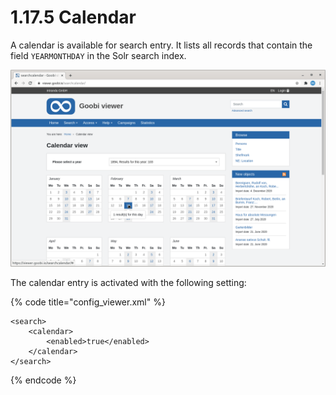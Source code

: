 # 1.17.5 Calendar

A calendar is available for search entry. It lists all records that contain the field `YEARMONTHDAY` in the Solr search index. 

![Calendar view to browse into the content](../../../.gitbook/assets/conf_1.17.5.png)

The calendar entry is activated with the following setting:

{% code title="config\_viewer.xml" %}
```markup
<search>
    <calendar>
        <enabled>true</enabled>
    </calendar>
</search>
```
{% endcode %}

